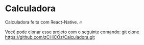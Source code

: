 # Calculadora
Calculadora feita com React-Native. 🔥

Você pode clonar esse projeto com o seguinte comando: git clone https://github.com/zCHICOz/Calculadora.git
